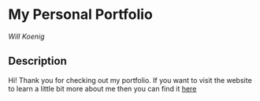 # My Personal Portfolio
_Will Koenig_

## Description
Hi!  Thank you for checking out my portfolio.  If you want to visit the website to learn a little bit more about me then you can find it [here]()
